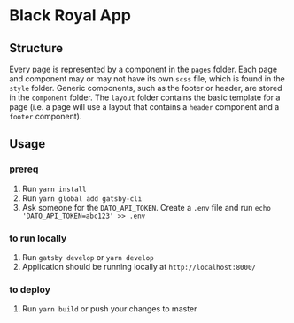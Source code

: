 # Black Royal App

## Structure
Every page is represented by a component in the `pages` folder. Each page and component may or may not have its own `scss` file, which is found in the `style` folder. Generic components, such as the footer or header, are stored in the `component` folder. The `layout` folder contains the basic template for a page (i.e. a page will use a layout that contains a `header` component and a `footer` component).

## Usage

### prereq
1. Run `yarn install`
1. Run `yarn global add gatsby-cli`
1. Ask someone for the `DATO_API_TOKEN`. Create a `.env` file and run `echo 'DATO_API_TOKEN=abc123' >> .env` 

### to run locally
1. Run `gatsby develop` or `yarn develop`
1. Application should be running locally at `http://localhost:8000/`

### to deploy
1. Run `yarn build` or push your changes to master